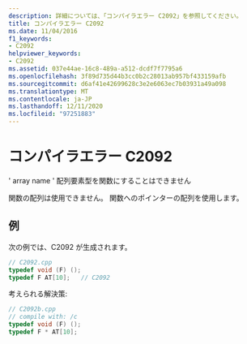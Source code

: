 ```yaml
---
description: 詳細については、「コンパイラエラー C2092」を参照してください。
title: コンパイラエラー C2092
ms.date: 11/04/2016
f1_keywords:
- C2092
helpviewer_keywords:
- C2092
ms.assetid: 037e44ae-16c8-489a-a512-dcdf7f7795a6
ms.openlocfilehash: 3f89d735d44b3cc0b2c28013ab957bf433159afb
ms.sourcegitcommit: d6af41e42699628c3e2e6063ec7b03931a49a098
ms.translationtype: MT
ms.contentlocale: ja-JP
ms.lasthandoff: 12/11/2020
ms.locfileid: "97251883"
---
```

# <a name="compiler-error-c2092"></a>コンパイラエラー C2092

' array name ' 配列要素型を関数にすることはできません

関数の配列は使用できません。 関数へのポインターの配列を使用します。

## <a name="examples"></a>例

次の例では、C2092 が生成されます。

```cpp
// C2092.cpp
typedef void (F) ();
typedef F AT[10];   // C2092
```

考えられる解決策:

```cpp
// C2092b.cpp
// compile with: /c
typedef void (F) ();
typedef F * AT[10];
```
